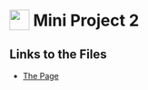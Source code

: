 # <img src="../.github/images/MP2.svg" alt="" width="35" height="36" style="vertical-align: bottom"> Mini Project 2

## Links to the Files

- [The Page](./index.html)